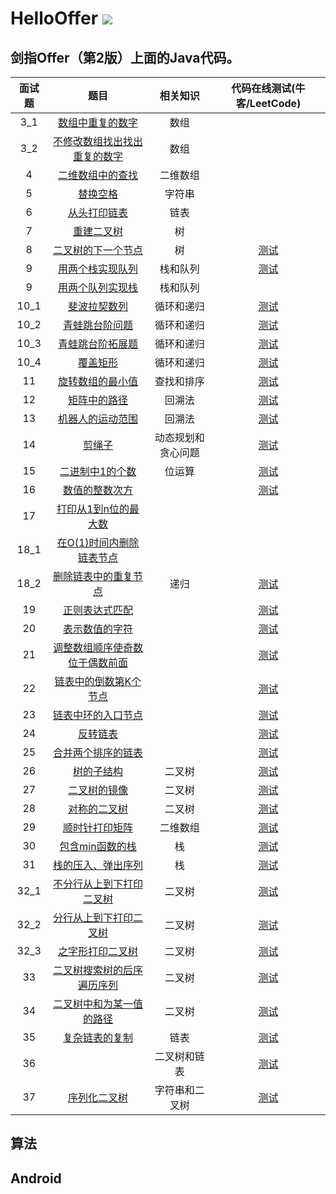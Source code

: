 # HelloOffer ![](https://img.shields.io/badge/%E5%AD%A6%E4%B9%A0%E8%80%85-zohar.zzh-brightgreen.svg)


## 剑指Offer（第2版）上面的Java代码。

面试题|题目|相关知识|代码在线测试(牛客/LeetCode)
|:-:|:-:|:-:|:-:|
3_1|[数组中重复的数字](https://github.com/ZoharAndroid/HelloOffer/blob/master/offer/Problem03_1.java)|数组
3_2|[不修改数组找出找出重复的数字](https://github.com/ZoharAndroid/HelloOffer/blob/master/offer/Problem03_2.java)|数组
4|[二维数组中的查找](https://github.com/ZoharAndroid/HelloOffer/blob/master/offer/Problem04.java)|二维数组
5|[替换空格](https://github.com/ZoharAndroid/HelloOffer/blob/master/offer/Problem05.java)|字符串
6|[从头打印链表](https://github.com/ZoharAndroid/HelloOffer/blob/master/offer/Problem06.java)|链表
7|[重建二叉树](https://github.com/ZoharAndroid/HelloOffer/blob/master/offer/Problem07.java)|树
8|[二叉树的下一个节点](https://github.com/ZoharAndroid/HelloOffer/blob/master/offer/Problem08.java)|树|[测试](https://www.nowcoder.com/practice/9023a0c988684a53960365b889ceaf5e?tpId=13&tqId=11210&tPage=1&rp=1&ru=/ta/coding-interviews&qru=/ta/coding-interviews/question-ranking)
9|[用两个栈实现队列](https://github.com/ZoharAndroid/HelloOffer/blob/master/offer/Problem09.java)|栈和队列|[测试](https://www.nowcoder.com/practice/54275ddae22f475981afa2244dd448c6?tpId=13&tqId=11158&tPage=1&rp=1&ru=%2Fta%2Fcoding-interviews&qru=%2Fta%2Fcoding-interviews%2Fquestion-ranking)
9|[用两个队列实现栈](https://github.com/ZoharAndroid/HelloOffer/blob/master/offer/Problem09_r.java)|栈和队列|
10_1|[斐波拉契数列](https://github.com/ZoharAndroid/HelloOffer/blob/master/offer/Problem10_1.java)|循环和递归|[测试](https://www.nowcoder.com/practice/c6c7742f5ba7442aada113136ddea0c3?tpId=13&tqId=11160&tPage=1&rp=1&ru=%2Fta%2Fcoding-interviews&qru=%2Fta%2Fcoding-interviews%2Fquestion-ranking)
10_2|[青蛙跳台阶问题](https://github.com/ZoharAndroid/HelloOffer/blob/master/offer/Problem10_2.java)|循环和递归|[测试](https://www.nowcoder.com/practice/8c82a5b80378478f9484d87d1c5f12a4?tpId=13&tqId=11161&tPage=1&rp=1&ru=%2Fta%2Fcoding-interviews&qru=%2Fta%2Fcoding-interviews%2Fquestion-ranking)
10_3|[青蛙跳台阶拓展题](https://github.com/ZoharAndroid/HelloOffer/blob/master/offer/Problem10_3.java)|循环和递归|[测试](https://www.nowcoder.com/practice/22243d016f6b47f2a6928b4313c85387?tpId=13&tqId=11162&tPage=1&rp=1&ru=%2Fta%2Fcoding-interviews&qru=%2Fta%2Fcoding-interviews%2Fquestion-ranking)
10_4|[覆盖矩形](https://github.com/ZoharAndroid/HelloOffer/blob/master/offer/Problem10_4.java)|循环和递归|[测试](https://www.nowcoder.com/practice/72a5a919508a4251859fb2cfb987a0e6?tpId=13&tqId=11163&tPage=1&rp=1&ru=%2Fta%2Fcoding-interviews&qru=%2Fta%2Fcoding-interviews%2Fquestion-ranking)
11|[旋转数组的最小值](https://github.com/ZoharAndroid/HelloOffer/blob/master/offer/Problem11.java)|查找和排序|[测试](https://www.nowcoder.com/practice/9f3231a991af4f55b95579b44b7a01ba?tpId=13&tqId=11159&tPage=1&rp=4&ru=%2Fta%2Fcoding-interviews&qru=%2Fta%2Fcoding-interviews%2Fquestion-ranking)
12|[矩阵中的路径](https://github.com/ZoharAndroid/HelloOffer/blob/master/offer/Problem12.java)|回溯法|[测试](https://www.nowcoder.com/practice/c61c6999eecb4b8f88a98f66b273a3cc?tpId=13&tqId=11218&tPage=4&rp=4&ru=%2Fta%2Fcoding-interviews&qru=%2Fta%2Fcoding-interviews%2Fquestion-ranking)
13|[机器人的运动范围](https://github.com/ZoharAndroid/HelloOffer/blob/master/offer/Problem13.java)|回溯法|[测试](https://www.nowcoder.com/practice/6e5207314b5241fb83f2329e89fdecc8?tpId=13&tqId=11219&tPage=4&rp=4&ru=%2Fta%2Fcoding-interviews&qru=%2Fta%2Fcoding-interviews%2Fquestion-ranking)
14|[剪绳子](https://github.com/ZoharAndroid/HelloOffer/blob/master/offer/Problem14.java)|动态规划和贪心问题|[测试](https://leetcode-cn.com/problems/integer-break/)
15|[二进制中1的个数](https://github.com/ZoharAndroid/HelloOffer/blob/master/offer/Problem15.java)|位运算|[测试](https://www.nowcoder.com/practice/8ee967e43c2c4ec193b040ea7fbb10b8?tpId=13&tqId=11164&tPage=1&rp=1&ru=/ta/coding-interviews&qru=/ta/coding-interviews/question-ranking)
16|[数值的整数次方](https://github.com/ZoharAndroid/HelloOffer/blob/master/offer/Problem16.java)||[测试](https://www.nowcoder.com/practice/1a834e5e3e1a4b7ba251417554e07c00?tpId=13&tqId=11165&tPage=1&rp=1&ru=/ta/coding-interviews&qru=/ta/coding-interviews/question-ranking)
17|[打印从1到n位的最大数](https://github.com/ZoharAndroid/HelloOffer/blob/master/offer/Problem17.java)||
18_1|[在O(1)时间内删除链表节点](https://github.com/ZoharAndroid/HelloOffer/blob/master/offer/Problem18_1.java)||
18_2|[删除链表中的重复节点](https://github.com/ZoharAndroid/HelloOffer/blob/master/offer/Problem18_2.java)|递归|[测试](https://www.nowcoder.com/practice/fc533c45b73a41b0b44ccba763f866ef?tpId=13&tqId=11209&tPage=1&rp=1&ru=/ta/coding-interviews&qru=/ta/coding-interviews/question-ranking)
19|[正则表达式匹配](https://github.com/ZoharAndroid/HelloOffer/blob/master/offer/Problem19.java)||[测试](https://www.nowcoder.com/practice/45327ae22b7b413ea21df13ee7d6429c?tpId=13&tqId=11205&tPage=3&rp=3&ru=/ta/coding-interviews&qru=/ta/coding-interviews/question-ranking)
20|[表示数值的字符](https://github.com/ZoharAndroid/HelloOffer/blob/master/offer/Problem20.java)||[测试](https://www.nowcoder.com/practice/6f8c901d091949a5837e24bb82a731f2?tpId=13&tqId=11206&tPage=1&rp=1&ru=/ta/coding-interviews&qru=/ta/coding-interviews/question-ranking)
21|[调整数组顺序使奇数位于偶数前面](https://github.com/ZoharAndroid/HelloOffer/blob/master/offer/Problem21.java)||[测试](https://www.nowcoder.com/practice/beb5aa231adc45b2a5dcc5b62c93f593?tpId=13&tqId=11166&tPage=1&rp=1&ru=/ta/coding-interviews&qru=/ta/coding-interviews/question-ranking)
22|[链表中的倒数第K个节点](https://github.com/ZoharAndroid/HelloOffer/blob/master/offer/Problem22.java)||[测试](https://www.nowcoder.com/practice/529d3ae5a407492994ad2a246518148a?tpId=13&tqId=11167&tPage=1&rp=1&ru=/ta/coding-interviews&qru=/ta/coding-interviews/question-ranking)
23|[链表中环的入口节点](https://github.com/ZoharAndroid/HelloOffer/blob/master/offer/Problem23.java)||[测试](https://www.nowcoder.com/practice/253d2c59ec3e4bc68da16833f79a38e4?tpId=13&tqId=11208&tPage=1&rp=1&ru=/ta/coding-interviews&qru=/ta/coding-interviews/question-ranking)
24|[反转链表](https://github.com/ZoharAndroid/HelloOffer/blob/master/offer/Problem24.java)||[测试](https://www.nowcoder.com/practice/75e878df47f24fdc9dc3e400ec6058ca?tpId=13&tqId=11168&tPage=1&rp=1&ru=/ta/coding-interviews&qru=/ta/coding-interviews/question-ranking)
25|[合并两个排序的链表](https://github.com/ZoharAndroid/HelloOffer/blob/master/offer/Problem25.java)||[测试](https://www.nowcoder.com/practice/d8b6b4358f774294a89de2a6ac4d9337?tpId=13&tqId=11169&tPage=1&rp=1&ru=/ta/coding-interviews&qru=/ta/coding-interviews/question-ranking)
26|[树的子结构](https://github.com/ZoharAndroid/HelloOffer/blob/master/offer/Problem26.java)|二叉树|[测试](https://www.nowcoder.com/practice/6e196c44c7004d15b1610b9afca8bd88?tpId=13&tqId=11170&tPage=1&rp=1&ru=/ta/coding-interviews&qru=/ta/coding-interviews/question-ranking)
27|[二叉树的镜像](https://github.com/ZoharAndroid/HelloOffer/blob/master/offer/Problem27.java)|二叉树|[测试](https://www.nowcoder.com/practice/564f4c26aa584921bc75623e48ca3011?tpId=13&tqId=11171&tPage=1&rp=1&ru=%2Fta%2Fcoding-interviews&qru=%2Fta%2Fcoding-interviews%2Fquestion-ranking)
28|[对称的二叉树](https://github.com/ZoharAndroid/HelloOffer/blob/master/offer/Problem28.java)|二叉树|[测试](https://www.nowcoder.com/practice/ff05d44dfdb04e1d83bdbdab320efbcb?tpId=13&tqId=11211&tPage=1&rp=1&ru=/ta/coding-interviews&qru=/ta/coding-interviews/question-ranking)
29|[顺时针打印矩阵](https://github.com/ZoharAndroid/HelloOffer/blob/master/offer/Problem29.java)|二维数组|[测试](https://www.nowcoder.com/practice/9b4c81a02cd34f76be2659fa0d54342a?tpId=13&tqId=11172&tPage=1&rp=1&ru=/ta/coding-interviews&qru=/ta/coding-interviews/question-ranking)
30|[包含min函数的栈](https://github.com/ZoharAndroid/HelloOffer/blob/master/offer/Problem30.java)|栈|[测试](https://www.nowcoder.com/practice/4c776177d2c04c2494f2555c9fcc1e49?tpId=13&tqId=11173&tPage=1&rp=1&ru=/ta/coding-interviews&qru=/ta/coding-interviews/question-ranking)
31|[栈的压入、弹出序列](https://github.com/ZoharAndroid/HelloOffer/blob/master/offer/Problem31.java)|栈|[测试](https://www.nowcoder.com/practice/d77d11405cc7470d82554cb392585106?tpId=13&tqId=11174&tPage=2&rp=1&ru=%2Fta%2Fcoding-interviews&qru=%2Fta%2Fcoding-interviews%2Fquestion-ranking)
32_1|[不分行从上到下打印二叉树](https://github.com/ZoharAndroid/HelloOffer/blob/master/offer/Problem32_1.java)|二叉树|[测试](https://www.nowcoder.com/practice/7fe2212963db4790b57431d9ed259701?tpId=13&tqId=11175&tPage=2&rp=1&ru=%2Fta%2Fcoding-interviews&qru=%2Fta%2Fcoding-interviews%2Fquestion-ranking)
32_2|[分行从上到下打印二叉树](https://github.com/ZoharAndroid/HelloOffer/blob/master/offer/Problem32_2.java)|二叉树|[测试](https://www.nowcoder.com/practice/445c44d982d04483b04a54f298796288?tpId=13&tqId=11213&tPage=1&rp=1&ru=/ta/coding-interviews&qru=/ta/coding-interviews/question-ranking)
32_3|[之字形打印二叉树](https://github.com/ZoharAndroid/HelloOffer/blob/master/offer/Problem32_3.java)|二叉树|[测试](https://www.nowcoder.com/practice/91b69814117f4e8097390d107d2efbe0?tpId=13&tqId=11212&tPage=1&rp=1&ru=/ta/coding-interviews&qru=/ta/coding-interviews/question-ranking)
33|[二叉树搜索树的后序遍历序列](https://github.com/ZoharAndroid/HelloOffer/blob/master/offer/Problem33.java)|二叉树|[测试](https://www.nowcoder.com/practice/a861533d45854474ac791d90e447bafd?tpId=13&tqId=11176&tPage=1&rp=1&ru=/ta/coding-interviews&qru=/ta/coding-interviews/question-ranking)
34|[二叉树中和为某一值的路径](https://github.com/ZoharAndroid/HelloOffer/blob/master/offer/Problem34.java)|二叉树|[测试](https://www.nowcoder.com/practice/b736e784e3e34731af99065031301bca?tpId=13&tqId=11177&tPage=1&rp=1&ru=/ta/coding-interviews&qru=/ta/coding-interviews/question-ranking)
35|[复杂链表的复制](https://github.com/ZoharAndroid/HelloOffer/blob/master/offer/Problem35.java)|链表|[测试](https://www.nowcoder.com/practice/f836b2c43afc4b35ad6adc41ec941dba?tpId=13&tqId=11178&tPage=2&rp=1&ru=%2Fta%2Fcoding-interviews&qru=%2Fta%2Fcoding-interviews%2Fquestion-ranking)
36|[]()|二叉树和链表|[测试](https://www.nowcoder.com/practice/947f6eb80d944a84850b0538bf0ec3a5?tpId=13&tqId=11179&tPage=1&rp=1&ru=/ta/coding-interviews&qru=/ta/coding-interviews/question-ranking)
37|[序列化二叉树](https://github.com/ZoharAndroid/HelloOffer/blob/master/offer/Problem37.java)|字符串和二叉树|[测试](https://www.nowcoder.com/practice/cf7e25aa97c04cc1a68c8f040e71fb84?tpId=13&tqId=11214&tPage=1&rp=1&ru=/ta/coding-interviews&qru=/ta/coding-interviews/question-ranking)

## 算法


## Android